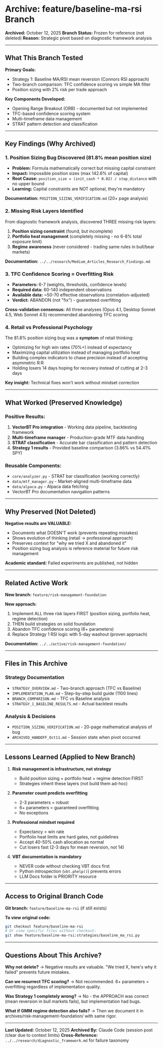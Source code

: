 # Archive: feature/baseline-ma-rsi Branch

**Archived:** October 12, 2025
**Branch Status:** Frozen for reference (not deleted)
**Reason:** Strategic pivot based on diagnostic framework analysis

---

## What This Branch Tested

**Primary Goals:**
- Strategy 1: Baseline MA/RSI mean reversion (Connors RSI approach)
- Two-branch comparison: TFC confidence scoring vs simple MA filter
- Position sizing with 2% risk per trade approach

**Key Components Developed:**
- Opening Range Breakout (ORB) - documented but not implemented
- TFC-based confidence scoring system
- Multi-timeframe data management
- STRAT pattern detection and classification

---

## Key Findings (Why Archived)

### 1. Position Sizing Bug Discovered (81.8% mean position size)
- **Problem:** Formula mathematically correct but missing capital constraint
- **Impact:** Impossible position sizes (max 142.6% of capital)
- **Root Cause:** `position_size = (init_cash * 0.02) / stop_distance` with no upper bound
- **Learning:** Capital constraints are NOT optional, they're mandatory

**Documentation:** `POSITION_SIZING_VERIFICATION.md` (20+ page analysis)

### 2. Missing Risk Layers Identified
From diagnostic framework analysis, discovered THREE missing risk layers:
1. **Position sizing constraint** (found, but incomplete)
2. **Portfolio heat management** (completely missing - no 6-8% total exposure limit)
3. **Regime awareness** (never considered - trading same rules in bull/bear markets)

**Documentation:** `../../research/Medium_Articles_Research_Findings.md`

### 3. TFC Confidence Scoring = Overfitting Risk
- **Parameters:** 6-7 (weights, thresholds, confidence levels)
- **Required data:** 60-140 independent observations
- **Available data:** ~50-70 effective observations (correlation-adjusted)
- **Verdict:** ABANDON (not "fix") - guaranteed overfitting

**Cross-validation consensus:** All three analyses (Opus 4.1, Desktop Sonnet 4.5, Web Sonnet 4.5) recommended abandoning TFC scoring

### 4. Retail vs Professional Psychology
The 81.8% position sizing bug was a **symptom** of retail thinking:
- Optimizing for high win rates (70%+) instead of expectancy
- Maximizing capital utilization instead of managing portfolio heat
- Building complex indicators to chase precision instead of accepting asymmetric R:R
- Holding losers 14 days hoping for recovery instead of cutting at 2-3 days

**Key insight:** Technical fixes won't work without mindset correction

---

## What Worked (Preserved Knowledge)

### Positive Results:
1. **VectorBT Pro integration** - Working data pipeline, backtesting framework
2. **Multi-timeframe manager** - Production-grade MTF data handling
3. **STRAT classification** - Accurate bar classification and pattern detection
4. **Strategy 1 results** - Provided baseline comparison (3.86% vs 54.41% SPY)

### Reusable Components:
- `core/analyzer.py` - STRAT bar classification (working correctly)
- `data/mtf_manager.py` - Market-aligned multi-timeframe data
- `data/alpaca.py` - Alpaca data fetching
- VectorBT Pro documentation navigation patterns

---

## Why Preserved (Not Deleted)

**Negative results are VALUABLE:**
- Documents what DOESN'T work (prevents repeating mistakes)
- Shows evolution of thinking (retail → professional approach)
- Preserves context for "why we tried X and abandoned it"
- Position sizing bug analysis is reference material for future risk management

**Academic standard:** Failed experiments are published, not hidden

---

## Related Active Work

**New branch:** `feature/risk-management-foundation`

**New approach:**
1. Implement ALL three risk layers FIRST (position sizing, portfolio heat, regime detection)
2. THEN build strategies on solid foundation
3. Abandon TFC confidence scoring (6+ parameters)
4. Replace Strategy 1 RSI logic with 5-day washout (proven approach)

**Documentation:** `../../active/risk-management-foundation/`

---

## Files in This Archive

### Strategy Documentation
- `STRATEGY_OVERVIEW.md` - Two-branch approach (TFC vs Baseline)
- `IMPLEMENTATION_PLAN.md` - Step-by-step build guide (1100 lines)
- `BRANCH_COMPARISON.md` - TFC vs Baseline analysis
- `STRATEGY_1_BASELINE_RESULTS.md` - Actual backtest results

### Analysis & Decisions
- `POSITION_SIZING_VERIFICATION.md` - 20-page mathematical analysis of bug
- `ARCHIVED_HANDOFF_Oct11.md` - Session state when pivot occurred

---

## Lessons Learned (Applied to New Branch)

1. **Risk management is infrastructure, not strategy**
   - Build position sizing + portfolio heat + regime detection FIRST
   - Strategies inherit these layers (not build them ad-hoc)

2. **Parameter count predicts overfitting**
   - 2-3 parameters = robust
   - 6+ parameters = guaranteed overfitting
   - No exceptions

3. **Professional mindset required**
   - Expectancy > win rate
   - Portfolio heat limits are hard gates, not guidelines
   - Accept 40-50% cash allocation as normal
   - Cut losers fast (2-3 days for mean reversion, not 14)

4. **VBT documentation is mandatory**
   - NEVER code without checking VBT docs first
   - Python introspection (`vbt.phelp()`) prevents errors
   - LLM Docs folder is PRIORITY resource

---

## Access to Original Branch Code

**Git branch:** `feature/baseline-ma-rsi` (if still exists)

**To view original code:**
```bash
git checkout feature/baseline-ma-rsi
# Or view specific files without checkout:
git show feature/baseline-ma-rsi:strategies/baseline_ma_rsi.py
```

---

## Questions About This Archive?

**Why not delete?**
→ Negative results are valuable. "We tried X, here's why it failed" prevents future mistakes.

**Can we resurrect TFC scoring?**
→ Not recommended. 6+ parameters = overfitting regardless of implementation quality.

**Was Strategy 1 completely wrong?**
→ No - the APPROACH was correct (mean reversion in bull markets fails), but implementation had bugs.

**What if GMM regime detection also fails?**
→ Then we document it in archives/risk-management-foundation/ with same rigor.

---

**Last Updated:** October 12, 2025
**Archived By:** Claude Code (session post /clear due to context limits)
**Cross-Reference:** `../../research/diagnostic_framework.md` for failure taxonomy
